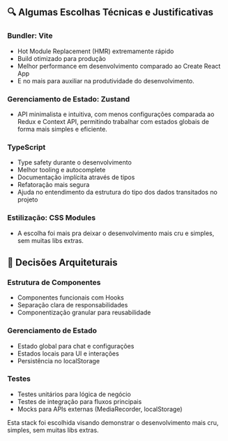 ## 🔍 Algumas Escolhas Técnicas e Justificativas

### Bundler: Vite
  - Hot Module Replacement (HMR) extremamente rápido
  - Build otimizado para produção
  - Melhor performance em desenvolvimento comparado ao Create React App
  - E no mais para auxiliar na produtividade do desenvolvimento.

### Gerenciamento de Estado: Zustand
  - API minimalista e intuitiva, com menos configurações comparada ao Redux e Context API, permitindo trabalhar com estados globais de forma mais simples e eficiente.

### TypeScript
  - Type safety durante o desenvolvimento
  - Melhor tooling e autocomplete
  - Documentação implícita através de tipos
  - Refatoração mais segura
  - Ajuda no entendimento da estrutura do tipo dos dados transitados no projeto

### Estilização: CSS Modules
  - A escolha foi mais pra deixar o desenvolvimento mais cru e simples, sem muitas libs extras.

## 🎯 Decisões Arquiteturais

### Estrutura de Componentes
- Componentes funcionais com Hooks
- Separação clara de responsabilidades
- Componentização granular para reusabilidade

### Gerenciamento de Estado
- Estado global para chat e configurações
- Estados locais para UI e interações
- Persistência no localStorage

### Testes
- Testes unitários para lógica de negócio
- Testes de integração para fluxos principais
- Mocks para APIs externas (MediaRecorder, localStorage)

Esta stack foi escolhida visando demonstrar o desenvolvimento mais cru, simples, sem muitas libs extras.